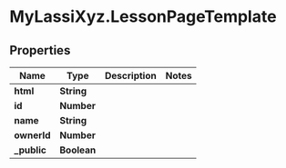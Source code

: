 # MyLassiXyz.LessonPageTemplate

## Properties

Name | Type | Description | Notes
------------ | ------------- | ------------- | -------------
**html** | **String** |  | 
**id** | **Number** |  | 
**name** | **String** |  | 
**ownerId** | **Number** |  | 
**_public** | **Boolean** |  | 


